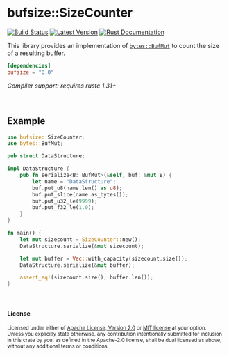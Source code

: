 bufsize::SizeCounter
====================

[![Build Status](https://api.travis-ci.com/dtolnay/bufsize.svg?branch=master)](https://travis-ci.com/dtolnay/bufsize)
[![Latest Version](https://img.shields.io/crates/v/bufsize.svg)](https://crates.io/crates/bufsize)
[![Rust Documentation](https://img.shields.io/badge/api-rustdoc-blue.svg)](https://docs.rs/bufsize)

This library provides an implementation of [`bytes::BufMut`] to count the size
of a resulting buffer.

[`bytes::BufMut`]: https://docs.rs/bytes/0.4/bytes/trait.BufMut.html

```toml
[dependencies]
bufsize = "0.0"
```

*Compiler support: requires rustc 1.31+*

<br>

## Example

```rust
use bufsize::SizeCounter;
use bytes::BufMut;

pub struct DataStructure;

impl DataStructure {
    pub fn serialize<B: BufMut>(&self, buf: &mut B) {
        let name = "DataStructure";
        buf.put_u8(name.len() as u8);
        buf.put_slice(name.as_bytes());
        buf.put_u32_le(9999);
        buf.put_f32_le(1.0);
    }
}

fn main() {
    let mut sizecount = SizeCounter::new();
    DataStructure.serialize(&mut sizecount);

    let mut buffer = Vec::with_capacity(sizecount.size());
    DataStructure.serialize(&mut buffer);

    assert_eq!(sizecount.size(), buffer.len());
}
```

<br>

#### License

<sup>
Licensed under either of <a href="LICENSE-APACHE">Apache License, Version
2.0</a> or <a href="LICENSE-MIT">MIT license</a> at your option.
</sup>

<br>

<sub>
Unless you explicitly state otherwise, any contribution intentionally submitted
for inclusion in this crate by you, as defined in the Apache-2.0 license, shall
be dual licensed as above, without any additional terms or conditions.
</sub>

